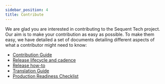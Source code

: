 ```yaml
---
sidebar_position: 4
title: Contribute
---
```


We are glad you are interested in contributing to the Sequent Tech project. Our
aim is to make your contribution as easy as possible. To make them easy, we have
detailed a set of documents detailing different aspects of what a contributor
might need to know:

- [Contribution Guide](contribute-guide.md)
- [Release lifecycle and cadence](release-lifecycle.md)
- [Release how-to](release-howto.md)
- [Translation Guide](./translation/)
- [Production Readiness Checklist](production-readiness.md)